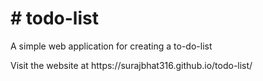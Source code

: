 <h1># todo-list</h1>

<p>A simple web application for creating a to-do-list</p>
<p>Visit the website at https://surajbhat316.github.io/todo-list/</p>
